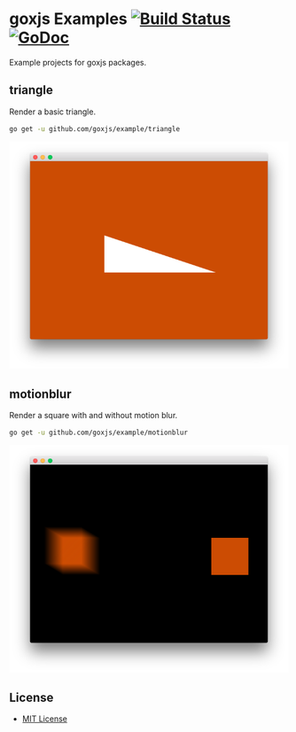 # goxjs Examples [![Build Status](https://travis-ci.org/goxjs/example.svg?branch=master)](https://travis-ci.org/goxjs/example) [![GoDoc](https://godoc.org/github.com/goxjs/example?status.svg)](https://godoc.org/github.com/goxjs/example)

Example projects for goxjs packages.

## triangle

Render a basic triangle.

```bash
go get -u github.com/goxjs/example/triangle
```

![triangle screenshot](screenshots/triangle.png)

## motionblur

Render a square with and without motion blur.

```bash
go get -u github.com/goxjs/example/motionblur
```

![motionblur screenshot](screenshots/motionblur.png)

License
-------

-	[MIT License](https://opensource.org/licenses/mit-license.php)
